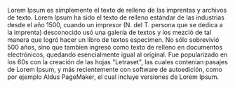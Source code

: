 Lorem Ipsum es simplemente el texto de relleno de las imprentas y
archivos de texto. Lorem Ipsum ha sido el texto de relleno estándar
de las industrias desde el año 1500, cuando un impresor (N. del T.
persona que se dedica a la imprenta) desconocido usó una galería
de textos y los mezcló de tal manera que logró hacer un libro de
textos especimen. No sólo sobrevivió 500 años, sino que tambien
ingresó como texto de relleno en documentos electrónicos,
quedando esencialmente igual al original. Fue popularizado en
los 60s con la creación de las hojas "Letraset", las cuales
contenian pasajes de Lorem Ipsum, y más recientemente con
software de autoedición, como por ejemplo Aldus PageMaker,
el cual incluye versiones de Lorem Ipsum.